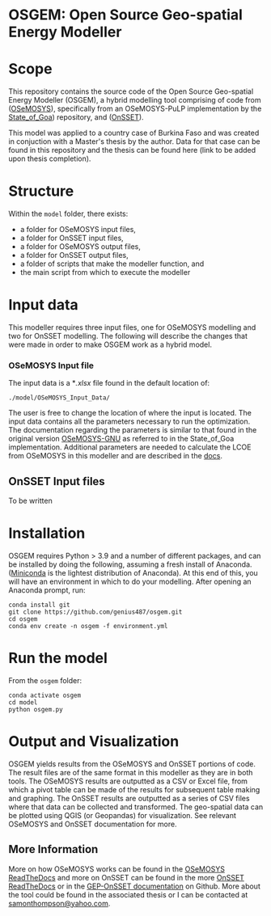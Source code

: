 # OSGEM: Open Source Geo-spatial Energy Modeller

# Scope

This repository contains the source code of the Open Source Geo-spatial Energy Modeller (OSGEM), a hybrid modelling tool comprising of code from ([OSeMOSYS](http://www.osemosys.org/)), specifically from an OSeMOSYS-PuLP implementation by the [State_of_Goa](https://github.com/robertodawid/State_of_Goa)) repository, and ([OnSSET](http://www.onsset.org/)).

This model was applied to a country case of Burkina Faso and was created in conjuction with a Master's thesis by the author. Data for that case can be found in this repository and the thesis can be found here (link to be added upon thesis completion).

# Structure

Within the ```model``` folder, there exists:
- a folder for OSeMOSYS input files,
- a folder for OnSSET input files,
- a folder for OSeMOSYS output files,
- a folder for OnSSET output files,
- a folder of scripts that make the modeller function, and
- the main script from which to execute the modeller

# Input data

This modeller requires three input files, one for OSeMOSYS modelling and two for OnSSET modelling. The following will describe the changes that were made in order to make OSGEM work as a hybrid model.

### OSeMOSYS Input file

The input data is a **.xlsx* file found in the default location of:
```
./model/OSeMOSYS_Input_Data/
```
The user is free to change the location of where the input is located. The input data contains all the parameters necessary to run the optimization. The documentation regarding the parameters is similar to that found in the original version [OSeMOSYS-GNU](https://osemosys.readthedocs.io/en/latest/) as referred to in the State_of_Goa implementation. Additional parameters are needed to calculate the LCOE from OSeMOSYS in this modeller and are described in the [docs](https://github.com/genius487/osgem/blob/main/docs.rst).

## OnSSET Input files

To be written

# Installation

OSGEM requires Python > 3.9 and a number of different packages, and can be installed by doing the following, assuming a fresh install of Anaconda. ([Miniconda](https://docs.anaconda.com/miniconda/) is the lightest distribution of Anaconda). At this end of this, you will have an environment in which to do your modelling. After opening an Anaconda prompt, run:

```
conda install git
git clone https://github.com/genius487/osgem.git
cd osgem
conda env create -n osgem -f environment.yml
```

# Run the model

From the ```osgem``` folder:

```
conda activate osgem
cd model
python osgem.py
```

# Output and Visualization

OSGEM yields results from the OSeMOSYS and OnSSET portions of code. The result files are of the same format in this modeller as they are in both tools. The OSeMOSYS results are outputted as a CSV or Excel file, from which a pivot table can be made of the results for subsequent table making and graphing. The OnSSET results are outputted as a series of CSV files where that data can be collected and transformed. The geo-spatial data can be plotted using QGIS (or Geopandas) for visualization. See relevant OSeMOSYS and OnSSET documentation for more.

## More Information
More on how OSeMOSYS works can be found in the [OSeMOSYS ReadTheDocs](https://osemosys.readthedocs.io/en/latest/) and more on OnSSET can be found in the more [OnSSET ReadTheDocs](https://onsset.readthedocs.io/en/latest/) or in the [GEP-OnSSET documentation](https://github.com/global-electrification-platform/gep-onsset/tree/master/docs/source) on Github. More about the tool could be found in the associated thesis or I can be contacted at samonthompson@yahoo.com.
